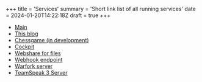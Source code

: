 +++
title = 'Services'
summary = 'Short link list of all running services'
date = 2024-01-20T14:22:18Z
draft = true
+++

- [Main](https://www.0x29a.me/)
- [This blog](https://blog.0x29a.me/)
- [Chessgame (in development)](https://chess.0x29a.me/)
- [Cockpit](https://secr3t.0x29a.me/)
- [Webshare for files](https://fs.0x29a.me/)
- [Webhook endpoint](https://webhook.0x29a.me/)
- [Warfork server](steam://run/671610//+connect%200x29a.me)
- [TeamSpeak 3 Server](ts3server://0x29a.me?port=25565)